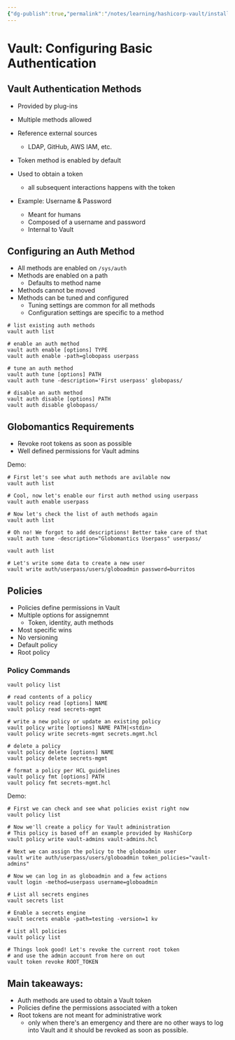 ```yaml
---
{"dg-publish":true,"permalink":"/notes/learning/hashicorp-vault/installing-and-configuring-hashicorp-vault/08-configuring-basic-authentication/"}
---
```


# Vault: Configuring Basic Authentication

## Vault Authentication Methods

- Provided by plug-ins
- Multiple methods allowed
- Reference external sources
    - LDAP, GitHub, AWS IAM, etc.
- Token method is enabled by default
- Used to obtain a token
    - all subsequent interactions happens with the token


- Example: Username & Password
    - Meant for humans
    - Composed of a username and password
    - Internal to Vault


## Configuring an Auth Method

- All methods are enabled on `/sys/auth`
- Methods are enabled on a path
    - Defaults to method name
- Methods cannot be moved
- Methods can be tuned and configured
    - Tuning settings are common for all methods
    - Configuration settings are specific to a method

```
# list existing auth methods
vault auth list

# enable an auth method
vault auth enable [options] TYPE
vault auth enable -path=globopass userpass

# tune an auth method
vault auth tune [options] PATH
vault auth tune -description='First userpass' globopass/

# disable an auth method
vault auth disable [options] PATH
vault auth disable globopass/
```

## Globomantics Requirements

- Revoke root tokens as soon as possible
- Well defined permissions for Vault admins

Demo:

```
# First let's see what auth methods are avilable now
vault auth list

# Cool, now let's enable our first auth method using userpass
vault auth enable userpass

# Now let's check the list of auth methods again
vault auth list

# Oh no! We forgot to add descriptions! Better take care of that
vault auth tune -description="Globomantics Userpass" userpass/

vault auth list

# Let's write some data to create a new user
vault write auth/userpass/users/globoadmin password=burritos
```


## Policies

- Policies define permissions in Vault
- Multiple options for assignemnt
    - Token, identity, auth methods
- Most specific wins
- No versioning
- Default policy
- Root policy


### Policy Commands

```
vault policy list

# read contents of a policy
vault policy read [options] NAME
vault policy read secrets-mgmt

# write a new policy or update an existing policy
vault policy write [options] NAME PATH|<stdin>
vault policy write secrets-mgmt secrets.mgmt.hcl

# delete a policy
vault policy delete [options] NAME
vault policy delete secrets-mgmt

# format a policy per HCL guidelines
vault policy fmt [options] PATH
vault policy fmt secrets-mgmt.hcl
```

Demo:
```
# First we can check and see what policies exist right now
vault policy list 

# Now we'll create a policy for Vault administration
# This policy is based off an example provided by HashiCorp
vault policy write vault-admins vault-admins.hcl

# Next we can assign the policy to the globoadmin user
vault write auth/userpass/users/globoadmin token_policies="vault-admins"

# Now we can log in as globoadmin and a few actions
vault login -method=userpass username=globoadmin

# List all secrets engines
vault secrets list

# Enable a secrets engine
vault secrets enable -path=testing -version=1 kv

# List all policies
vault policy list

# Things look good! Let's revoke the current root token 
# and use the admin account from here on out
vault token revoke ROOT_TOKEN
```

## Main takeaways:

- Auth methods are used to obtain a Vault token
- Policies define the permissions associated with a token
- Root tokens are not meant for administrative work
    - only when there's an emergency and there are no other ways to log into Vault and it should be revoked as soon as possible.
    
    
    
    